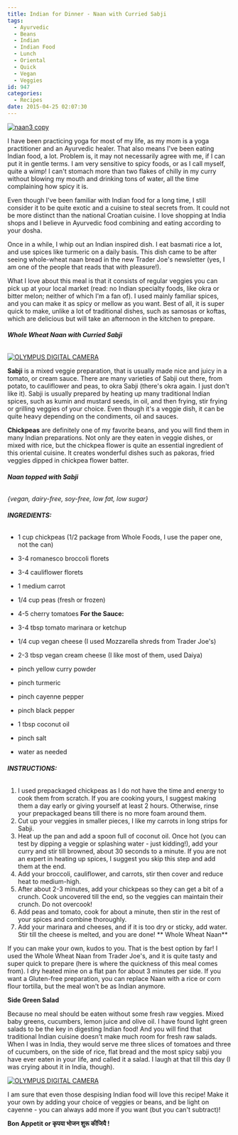 ```yaml
---
title: Indian for Dinner - Naan with Curried Sabji
tags:
  - Ayurvedic
  - Beans
  - Indian
  - Indian Food
  - Lunch
  - Oriental
  - Quick
  - Vegan
  - Veggies
id: 947
categories:
  - Recipes
date: 2015-04-25 02:07:30
---
```


[![naan3 copy](http://girlintheraw.com/wp-content/uploads/2015/04/naan3-copy.png)](http://girlintheraw.com/wp-content/uploads/2015/04/naan3-copy.png)

I have been practicing yoga for most of my life, as my mom is a yoga practitioner and an Ayurvedic healer. That also means I've been eating Indian food, a lot. Problem is, it may not necessarily agree with me, if I can put it in gentle terms. I am very sensitive to spicy foods, or as I call myself, quite a wimp! I can't stomach more than two flakes of chilly in my curry without blowing my mouth and drinking tons of water, all the time complaining how spicy it is.

Even though I've been familiar with Indian food for a long time, I still consider it to be quite exotic and a cuisine to steal secrets from. It could not be more distinct than the national Croatian cuisine. I love shopping at India shops and I believe in Ayurvedic food combining and eating according to your dosha.

Once in a while, I whip out an Indian inspired dish. I eat basmati rice a lot, and use spices like turmeric on a daily basis. This dish came to be after seeing whole-wheat naan bread in the new Trader Joe's newsletter (yes, I am one of the people that reads that with pleasure!).

What I love about this meal is that it consists of regular veggies you can pick up at your local market (read: no Indian specialty foods, like okra or bitter melon; neither of which I'm a fan of). I used mainly familiar spices, and you can make it as spicy or mellow as you want. Best of all, it is super quick to make, unlike a lot of traditional dishes, such as samosas or koftas, which are delicious but will take an afternoon in the kitchen to prepare.

###### **Whole Wheat Naan with Curried Sabji**

[![OLYMPUS DIGITAL CAMERA](http://girlintheraw.com/wp-content/uploads/2015/04/naan-1.jpg)](http://girlintheraw.com/wp-content/uploads/2015/04/naan-1.jpg)

**Sabji** is a mixed veggie preparation, that is usually made nice and juicy in a tomato, or cream sauce. There are many varieties of Sabji out there, from potato, to cauliflower and peas, to okra Sabji (there's okra again. I just don't like it). Sabji is usually prepared by heating up many traditional Indian spices, such as kumin and mustard seeds, in oil, and then frying, stir frying or grilling veggies of your choice. Even though it's a veggie dish, it can be quite heavy depending on the condiments, oil and sauces.

**Chickpeas** are definitely one of my favorite beans, and you will find them in many Indian preparations. Not only are they eaten in veggie dishes, or mixed with rice, but the chickpea flower is quite an essential ingredient of this oriental cuisine. It creates wonderful dishes such as pakoras, fried veggies dipped in chickpea flower batter.

###### **Naan topped with Sabji**

_{vegan, dairy-free, soy-free, low fat, low sugar}_

###### **INGREDIENTS:**

*   1 cup chickpeas (1/2 package from Whole Foods, I use the paper one, not the can)
*   3-4 romanesco broccoli florets
*   3-4 cauliflower florets
*   1 medium carrot
*   1/4 cup peas (fresh or frozen)
*   4-5 cherry tomatoes
**For the Sauce:**

*   3-4 tbsp tomato marinara or ketchup
*   1/4 cup vegan cheese (I used Mozzarella shreds from Trader Joe's)
*   2-3 tbsp vegan cream cheese (I like most of them, used Daiya)
*   pinch yellow curry powder
*   pinch turmeric
*   pinch cayenne pepper
*   pinch black pepper
*   1 tbsp coconut oil
*   pinch salt
*   water as needed

###### **INSTRUCTIONS:**

1.  I used prepackaged chickpeas as I do not have the time and energy to cook them from scratch. If you are cooking yours, I suggest making them a day early or giving yourself at least 2 hours. Otherwise, rinse your prepackaged beans till there is no more foam around them.
2.  Cut up your veggies in smaller pieces, I like my carrots in long strips for Sabji.
3.  Heat up the pan and add a spoon full of coconut oil. Once hot (you can test by dipping a veggie or splashing water - just kidding!), add your curry and stir till browned, about 30 seconds to a minute. If you are not an expert in heating up spices, I suggest you skip this step and add them at the end.
4.  Add your broccoli, cauliflower, and carrots, stir then cover and reduce heat to medium-high.
5.  After about 2-3 minutes, add your chickpeas so they can get a bit of a crunch. Cook uncovered till the end, so the veggies can maintain their crunch. Do not overcook!
6.  Add peas and tomato, cook for about a minute, then stir in the rest of your spices and combine thoroughly.
7.  Add your marinara and cheeses, and if it is too dry or sticky, add water. Stir till the cheese is melted, and you are done!
** Whole Wheat Naan**

If you can make your own, kudos to you. That is the best option by far! I used the Whole Wheat Naan from Trader Joe's, and it is quite tasty and super quick to prepare (here is where the quickness of this meal comes from). I dry heated mine on a flat pan for about 3 minutes per side. If you want a Gluten-free preparation, you can replace Naan with a rice or corn flour tortilla, but the meal won't be as Indian anymore.

**Side Green Salad**

Because no meal should be eaten without some fresh raw veggies. Mixed baby greens, cucumbers, lemon juice and olive oil. I have found light green salads to be the key in digesting Indian food! And you will find that traditional Indian cuisine doesn't make much room for fresh raw salads. When I was in India, they would serve me three slices of tomatoes and three of cucumbers, on the side of rice, flat bread and the most spicy sabji you have ever eaten in your life, and called it a salad. I laugh at that till this day (I was crying about it in India, though).

[![OLYMPUS DIGITAL CAMERA](http://girlintheraw.com/wp-content/uploads/2015/04/naan2.jpg)](http://girlintheraw.com/wp-content/uploads/2015/04/naan2.jpg)

I am sure that even those despising Indian food will love this recipe! Make it your own by adding your choice of veggies or beans, and be light on cayenne - you can always add more if you want (but you can't subtract)!

**Bon Appetit or कृपया भोजन शुरू कीजियै !**
